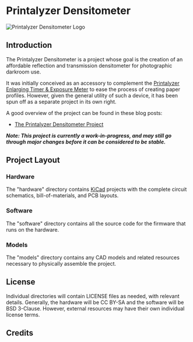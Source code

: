 # Printalyzer Densitometer

![Printalyzer Densitometer Logo](https://github.com/dkonigsberg/printalyzer-densitometer/blob/master/docs/images/dens-logo.png?raw=true)

## Introduction

The Printalyzer Densitometer is a project whose goal is the creation of an
affordable reflection and transmission densitometer for photographic darkroom
use.

It was initially conceived as an accessory to complement the
[Printalyzer Enlarging Timer & Exposure Meter](https://github.com/dkonigsberg/printalyzer)
to ease the process of creating paper profiles. However, given the general
utility of such a device, it has been spun off as a separate project in its
own right.

A good overview of the project can be found in these blog posts:
* [The Printalyzer Densitometer Project](https://hecgeek.blogspot.com/2021/07/the-printalyzer-densitometer-project.html)

_**Note: This project is currently a work-in-progress, and may still go through
major changes before it can be considered to be stable.**_

## Project Layout

### Hardware
The "hardware" directory contains [KiCad](http://kicad-pcb.org/) projects
with the complete circuit schematics, bill-of-materials, and
PCB layouts.

### Software
The "software" directory contains all the source code for the firmware
that runs on the hardware.

### Models
The "models" directory contains any CAD models and related resources
necessary to physically assemble the project.

## License
Individual directories will contain LICENSE files as needed, with relevant
details. Generally, the hardware will be CC BY-SA and the software will be
BSD 3-Clause. However, external resources may have their own individual license terms.

## Credits
